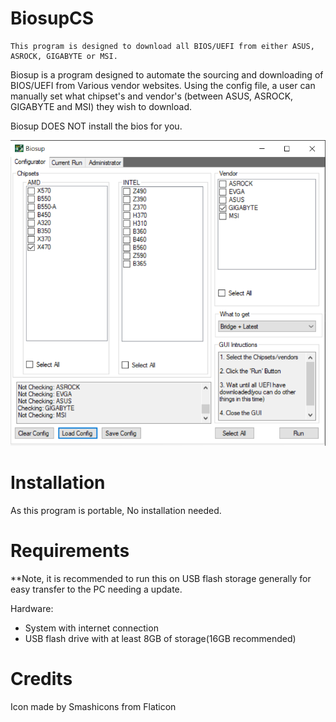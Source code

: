 # BiosupCS #

```
This program is designed to download all BIOS/UEFI from either ASUS, ASROCK, GIGABYTE or MSI.
```
Biosup is a program designed to automate the sourcing and downloading of BIOS/UEFI from Various vendor websites. Using the config file, a user can manually set what chipset's and vendor's (between ASUS, ASROCK, GIGABYTE and MSI) they wish to download.


Biosup DOES NOT install the bios for you.

![Biosup UI](./assets/Biosup_gui.png)

# Installation #

As this program is portable, No installation needed.

# Requirements #
**Note, it is recommended to run this on USB flash storage generally for easy transfer to the PC needing a update.

Hardware: 
- System with internet connection 
- USB flash drive with at least 8GB of storage(16GB recommended)


# Credits #

Icon made by Smashicons from Flaticon
